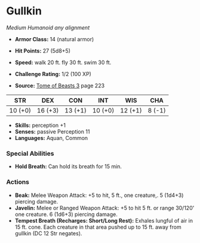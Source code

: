 # Gullkin

*Medium* *Humanoid* *any alignment*

- **Armor Class:** 14 (natural armor)
- **Hit Points:** 27 (5d8+5)
- **Speed:** walk 20 ft. fly 30 ft. swim 30 ft.

- **Challenge Rating:** 1/2 (100 XP)
- **Source:** [Tome of Beasts 3](https://koboldpress.com/kpstore/product/tome-of-beasts-3-for-5th-edition/) page 223

| STR | DEX | CON | INT | WIS | CHA |
| --- | --- | --- | --- | --- | --- |
| 10 (+0) | 16 (+3) | 13 (+1) | 10 (+0) | 12 (+1) | 8 (-1) |

- **Skills:** perception +1
- **Senses:** passive Perception 11
- **Languages:** Aquan, Common

### Special Abilities

- **Hold Breath:** Can hold its breath for 15 min.

### Actions

- **Beak:** Melee Weapon Attack: +5 to hit, 5 ft., one creature,. 5 (1d4+3) piercing damage.
- **Javelin:** Melee or Ranged Weapon Attack: +5 to hit 5 ft. or range 30/120' one creature. 6 (1d6+3) piercing damage.
- **Tempest Breath (Recharges: Short/Long Rest):** Exhales lungful of air in 15 ft. cone. Each creature in that area pushed up to 15 ft. away from gullkin (DC 12 Str negates).


